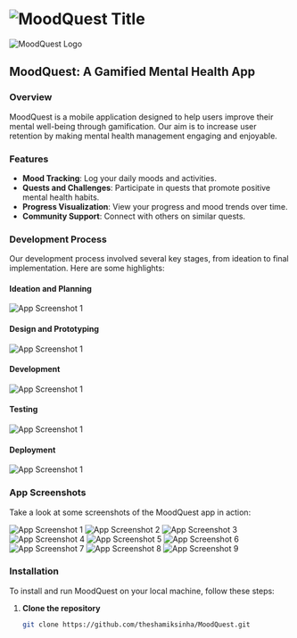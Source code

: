 # ![MoodQuest Title](./pics/title.jpeg)

![MoodQuest Logo](./pics/logo.jpeg)

## MoodQuest: A Gamified Mental Health App

### Overview
MoodQuest is a mobile application designed to help users improve their mental well-being through gamification. Our aim is to increase user retention by making mental health management engaging and enjoyable.

### Features
- **Mood Tracking**: Log your daily moods and activities.
- **Quests and Challenges**: Participate in quests that promote positive mental health habits.
- **Progress Visualization**: View your progress and mood trends over time.
- **Community Support**: Connect with others on similar quests.

### Development Process
Our development process involved several key stages, from ideation to final implementation. Here are some highlights:

#### Ideation and Planning
![App Screenshot 1](./pics/1.jpeg)

#### Design and Prototyping
![App Screenshot 1](./pics/2.jpeg)

#### Development
![App Screenshot 1](./pics/3.jpeg)

#### Testing
![App Screenshot 1](./pics/4.jpeg)

#### Deployment
![App Screenshot 1](./pics/5.jpeg)

### App Screenshots
Take a look at some screenshots of the MoodQuest app in action:

![App Screenshot 1](./pics/6.jpeg)
![App Screenshot 2](./pics/7.jpeg)
![App Screenshot 3](./pics/8.jpeg)
![App Screenshot 4](./pics/9.jpeg)
![App Screenshot 5](./pics/10.jpeg)
![App Screenshot 6](./pics/11.jpeg)
![App Screenshot 7](./pics/12.jpeg)
![App Screenshot 8](./pics/13.jpeg)
![App Screenshot 9](./pics/14.jpeg)

### Installation
To install and run MoodQuest on your local machine, follow these steps:

1. **Clone the repository**
   ```bash
   git clone https://github.com/theshamiksinha/MoodQuest.git
